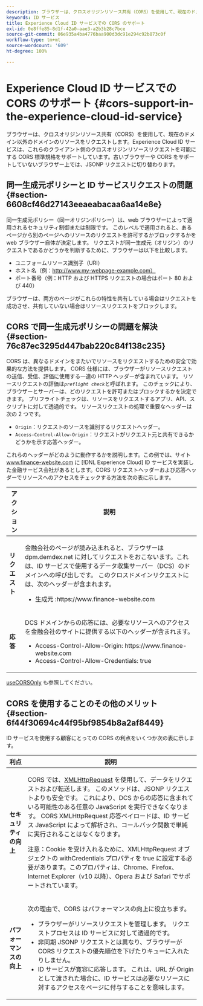 ```yaml
---
description: ブラウザーは、クロスオリジンリソース共有（CORS）を使用して、現在のドメイン以外のドメインのリソースをリクエストします。Experience Cloud ID サービスは、これらのクライアント側のクロスオリジンリソースリクエストを可能にする CORS 標準規格をサポートしています。古いブラウザーや CORS をサポートしていないブラウザー上では、JSONP リクエストに切り替わります。
keywords: ID サービス
title: Experience Cloud ID サービスでの CORS のサポート
exl-id: 0e8ffe85-8d1f-42a0-aae3-a2b3b28c7bce
source-git-commit: 06e935a4ba4776baa900d3dc91e294c92b873c0f
workflow-type: tm+mt
source-wordcount: '609'
ht-degree: 100%

---
```


# Experience Cloud ID サービスでの CORS のサポート {#cors-support-in-the-experience-cloud-id-service}

ブラウザーは、クロスオリジンリソース共有（CORS）を使用して、現在のドメイン以外のドメインのリソースをリクエストします。Experience Cloud ID サービスは、これらのクライアント側のクロスオリジンリソースリクエストを可能にする CORS 標準規格をサポートしています。古いブラウザーや CORS をサポートしていないブラウザー上では、JSONP リクエストに切り替わります。

## 同一生成元ポリシーと ID サービスリクエストの問題 {#section-6608cf46d27143eeaeabacaa6aa14e8e}

同一生成元ポリシー（同一オリジンポリシー）は、web ブラウザーによって適用されるセキュリティ制御または制限です。 このレベルで適用されると、あるページから別のページへのリソースのリクエストを許可するかブロックするかを web ブラウザー自体が決定します。 リクエストが同一生成元（オリジン）のリクエストであるかどうかを判断するために、ブラウザーは以下を比較します。

* ユニフォームリソース識別子（URI）
* ホスト名（例：http://www.my-webpage-example.com）
* ポート番号（例：HTTP および HTTPS リクエストの場合はポート 80 および 440）

ブラウザーは、両方のページがこれらの特性を共有している場合はリクエストを成功させ、共有していない場合はリソースリクエストをブロックします。

## CORS で同一生成元ポリシーの問題を解決 {#section-76c87ec3295d447bab220c84f138c235}

CORS は、異なるドメインをまたいでリソースをリクエストするための安全で効果的な方法を提供します。 CORS 仕様には、ブラウザーがリソースリクエストの送信、受信、評価に使用する一連の HTTP ヘッダーが含まれています。 リソースリクエストの評価は&#x200B;*`preflight check`*&#x200B;と呼ばれます。 このチェックにより、ブラウザーとサーバーは、どのリクエストを許可またはブロックするかを決定できます。 プリフライトチェックは、リソースをリクエストするアプリ、API、スクリプトに対して透過的です。 リソースリクエストの処理で重要なヘッダーは次の 2 つです。

* `Origin`：リクエストのソースを識別するリクエストヘッダー。
* `Access-Control-Allow-Origin`：リクエストがリクエスト元と共有できるかどうかを示す応答ヘッダー。

これらのヘッダーがどのように動作するかを説明します。この例では、サイト www.finance-website.com に [!DNL Experience Cloud] ID サービスを実装した金融サービス会社があるとします。CORS リクエストヘッダーおよび応答ヘッダーでリソースへのアクセスをチェックする方法を次の表に示します。

<table id="table_B004ACF52B5A4D33B1DCF7EA77BE4E6D"> 
 <thead> 
  <tr> 
   <th colname="col1" class="entry"> アクション </th> 
   <th colname="col2" class="entry"> 説明 </th> 
  </tr> 
 </thead>
 <tbody> 
  <tr> 
   <td colname="col1"> <p> <b>リクエスト</b> </p> </td> 
   <td colname="col2"> <p>金融会社のページが読み込まれると、ブラウザーは <span class="codeph">dpm.demdex.net</span> に対してリクエストをおこないます。これは、ID サービスで使用するデータ収集サーバー（DCS）のドメインへの呼び出しです。 このクロスドメインリクエストには、次のヘッダーが含まれます。 </p> <p> 
     <ul class="simplelist"> 
      <li> <span class="codeph">生成元 :https://www.finance-website.com</span> </li> 
     </ul> </p> </td> 
  </tr> 
  <tr> 
   <td colname="col1"> <p> <b>応答</b> </p> </td> 
   <td colname="col2"> <p>DCS ドメインからの応答には、必要なリソースへのアクセスを金融会社のサイトに提供する以下のヘッダーが含まれます。 </p> <p> 
     <ul class="simplelist"> 
      <li> <span class="codeph"> Access-Control-Allow-Origin: https://www.finance-website.com</span> </li> 
      <li> <span class="codeph"> Access-Control-Allow-Credentials: true</span> </li> 
     </ul> </p> </td> 
  </tr> 
 </tbody> 
</table>

[useCORSOnly](../library/function-vars/use-cors-only.md#reference-8a9a143d838b48d6b23329b84b13e1fa) も参照してください。

## CORS を使用することのその他のメリット {#section-6f44f30694c44f95bf9854b8a2af8449}

ID サービスを使用する顧客にとっての CORS の利点をいくつか次の表に示します。

<table id="table_AEB51A263D454F90B66E8C8D0513CF79"> 
 <thead> 
  <tr> 
   <th colname="col1" class="entry"> 利点 </th> 
   <th colname="col2" class="entry"> 説明 </th> 
  </tr>
 </thead>
 <tbody> 
  <tr> 
   <td colname="col1"> <p><b>セキュリティの向上</b> </p> </td> 
   <td colname="col2"> <p>CORS では、<a href="https://developer.mozilla.org/ja/docs/Web/API/XMLHttpRequest" format="https" scope="external">XMLHttpRequest</a> を使用して、データをリクエストおよび転送します。 このメソッドは、JSONP リクエストよりも安全です。 これにより、DCS からの応答に含まれている可能性のある任意の JavaScript を実行できなくなります。 CORS XMLHttpRequest 応答ペイロードは、ID サービス JavaScript によって解析され、コールバック関数で単純に実行されることはなくなります。 </p> <p> <p>注意：Cookie を受け入れるために、<span class="codeph">XMLHttpRequest</span> オブジェクトの <span class="codeph">withCredentials</span> プロパティを <span class="codeph">true</span> に設定する必要があります。このプロパティは、Chrome、Firefox、Internet Explorer（v10 以降）、Opera および Safari でサポートされています。 </p> </p> </td> 
  </tr> 
  <tr> 
   <td colname="col1"> <p><b>パフォーマンスの向上</b> </p> </td> 
   <td colname="col2"> <p>次の理由で、CORS はパフォーマンスの向上に役立ちます。 </p> 
    <ul id="ul_EC3A178003A94D70883B914050D7C464"> 
     <li id="li_F8B44352BFBB46CDBD07AE40B9F2D0EC">ブラウザーがリソースリクエストを管理します。 リクエストプロセスは ID サービスに対して透過的です。 </li> 
     <li id="li_C63E43A4CAB84210AB6A39100E5864BE">非同期 JSONP リクエストとは異なり、ブラウザーが CORS リクエストの優先順位を下げたりキューに入れたりしません。 </li> 
     <li id="li_1A2A15F591B84D1BAED3CFAB391EEBEC">ID サービスが寛容に応答します。 これは、URL が <span class="codeph">Origin</span> として渡された場合に、ID サービスは必要なリソースに対するアクセスをページに付与することを意味します。 </li> 
    </ul> </td> 
  </tr> 
 </tbody> 
</table>
